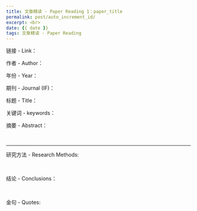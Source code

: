 ```yaml
---
title: 文章精读 - Paper Reading 1：paper_title
permalink: post/auto_increment_id/
excerpt: <br>
date: {{ date }}
tags: 文章精读 - Paper Reading
---
```


链接 - Link：

作者 - Author：

年份 - Year：

期刊 - Journal (IF)：

标题 - Title：

关键词 - keywords：

摘要 - Abstract：

<br>

---

研究方法 - Research Methods:

<br>

结论 - Conclusions：

<br>

金句 - Quotes:

